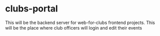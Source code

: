 # clubs-portal
This will be the backend server for web-for-clubs frontend projects. This will be the place where club officers will login and edit their events
